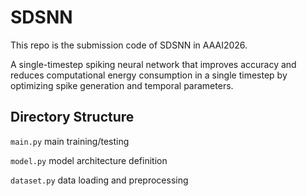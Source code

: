 # SDSNN 
This repo is the submission code of SDSNN in AAAI2026.

A single-timestep spiking neural network that improves accuracy and reduces computational energy consumption in a single timestep by optimizing spike generation and temporal parameters.

## Directory Structure
`main.py`  main training/testing

`model.py`  model architecture definition

`dataset.py`  data loading and preprocessing

